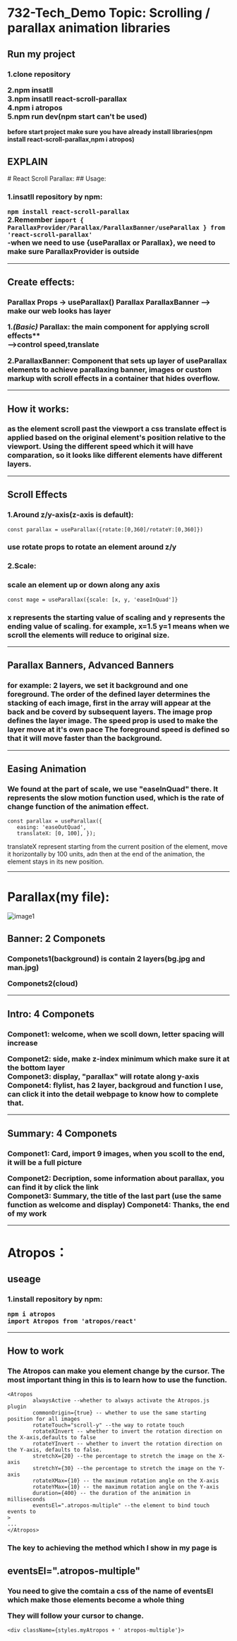# 732-Tech_Demo Topic: Scrolling / parallax animation libraries
## Run my project
<h3>1.clone repository  
  
  2.npm insatll  
  3.npm insatll react-scroll-parallax   
  4.npm i atropos   
  5.npm run dev(npm start can't be used)
</h3>  
  
**before start project make sure you have already install libraries(npm install react-scroll-parallax,npm i atropos)**


<h2>EXPLAIN</h2>
# React Scroll Parallax:  
## Usage:
<h3>
1.insatll repository by npm: 

`npm install react-scroll-parallax`  
2.Remember 
`import { ParallaxProvider/Parallax/ParallaxBanner/useParallax } from 'react-scroll-parallax'`  
-when we need to use {useParallax or Parallax}, we need to make sure ParallaxProvider is outside  
</h3>

---

## Create effects: 
<h3>Parallax Props -> useParallax() Parallax ParallaxBanner --> make our web looks has layer


1.*(Basic)* Parallax: the main component for applying scroll effects**   
-->control speed,translate    

2.ParallaxBanner:
Component that sets up layer of useParallax elements to achieve parallaxing banner, images or custom markup with scroll effects in a container that hides overflow.</h3>  

---
## How it works:
<h3>
as the element scroll past the viewport a css translate effect is applied based on the original element's
position relative to the viewport. Using the different speed which it will have comparation,
so it looks like different elements have different layers.
</h3>

---
  

## Scroll Effects
<h3>1.Around z/y-axis(z-axis is default):</h3> 

`const parallax = useParallax({rotate:[0,360]/rotateY:[0,360]})`  

<h3> use rotate props to rotate an element around z/y </h3>  

<h3>2.Scale: </h3>  
<h3> scale an element up or down along any axis  </h3>  

`const mage = useParallax({scale: [x, y, 'easeInQuad']}`  
<h3>x represents the starting value of scaling and y represents the ending value of scaling.  
for example, x=1.5 y=1 means when we scroll the elements will reduce to original size.</h3>

---


## Parallax Banners, Advanced Banners 
<h3> 
for example: 2 layers, we set it background and one foreground. The order of the defined layer 
determines the stacking of each image, first in the array will appear at the back and be 
coverd by subsequent layers.   
The image prop defines the layer image. The speed prop is used to make the layer move at it's own pace  
The foreground speed is defined so that it will move faster than the background.
</h3>

---

## Easing Animation 
<h3>
We found at the part of scale, we use "easeInQuad" there. It represents the slow motion function used, which
 is the rate of change function of the animation effect.  
 </h3> 

 ```
 const parallax = useParallax({  
    easing: 'easeOutQuad',  
    translateX: [0, 100], });
```
translateX represent starting from the current position of the element, move it horizontally
by 100 units, adn then at the end of the animation, the element stays in its new position.

---
    
# Parallax(my file):  
![image1](./image/files.png)   
## Banner: 2 Componets
<h3>
Componets1(background) is contain 2 layers(bg.jpg and man.jpg) 
   
Componets2(cloud)
</h3>

---

## Intro:  4 Componets  
<h3>
Componet1: welcome, when we scoll down, letter spacing will increase  

Componet2: side, make z-index minimum which make sure it at the bottom layer  
Componet3: display, "parallax" will rotate along y-axis  
Componet4: flylist, has 2 layer, backgroud and function I use, can click it into the detail webpage to know
how to complete that.
</h3>    

---
## Summary:  4 Componets
<h3>
Componet1: Card, import 9 images, when you scoll to the end, it will be a full picture    

Componet2: Decription, some information about parallax, you can find it by click the link  
Componet3: Summary, the title of the last part (use the same function as welcome and display)
Componet4: Thanks, the end of my work

</h3>

---





# Atropos：  

## useage
<h3>
1.install repository by npm:

`npm i atropos`  
`import Atropos from 'atropos/react'`  
</h3>

---
## How to work

<h3>
The Atropos can make you element change by the cursor.
The most important thing in this is to learn how to use the function.
</h3>

```
<Atropos
        alwaysActive --whether to always activate the Atropos.js plugin
        commonOrigin={true} -- whether to use the same starting position for all images
        rotateTouch="scroll-y" --the way to rotate touch
        rotateXInvert -- whether to invert the rotation direction on the X-axis,defaults to false
        rotateYInvert -- whether to invert the rotation direction on the Y-axis, defaults to false.
        stretchX={20} --the percentage to stretch the image on the X-axis
        stretchY={30} --the percentage to stretch the image on the Y-axis
        rotateXMax={10} -- the maximum rotation angle on the X-axis
        rotateYMax={10} -- the maximum rotation angle on the Y-axis
        duration={400} -- the duration of the animation in milliseconds
        eventsEl=".atropos-multiple" --the element to bind touch events to
>
...
</Atropos>
```
<h3>
The key to achieving the method which I show in my page is</h3><h2>eventsEl=".atropos-multiple"</h2>
<h3>You need to give the comtain a css of the name of eventsEl which make those elements become a whole thing  

They will follow your cursor to change.
</h3>

`<div className={styles.myAtropos + ' atropos-multiple'}>`






   
